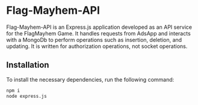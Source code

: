 # Flag-Mayhem-API

Flag-Mayhem-API is an Express.js application developed as an API service for the FlagMayhem Game. It handles requests from AdsApp and interacts with a MongoDb  to perform operations such as insertion, deletion, and updating.
It is written for authorization operations, not socket operations.


## Installation
To install the necessary dependencies, run the following command:

```sh
npm i 
node express.js

